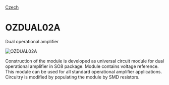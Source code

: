 
[Czech](./README.cs.md)
<!--- module --->
# OZDUAL02A
<!--- Emodule --->

<!--- subtitle --->Dual operational amplifier <!--- Esubtitle --->

![OZDUAL02A](/doc/img/OZDUAL02A_QRcode.png)

<!--- description --->Construction of the module is developed as universal circuit module for dual operational amplifier in SO8 package. Module contains voltage reference. This module can be used for all standard operational amplifier applications. Circuitry is modified by populating the module by SMD resistors.<!--- Edescription --->
            